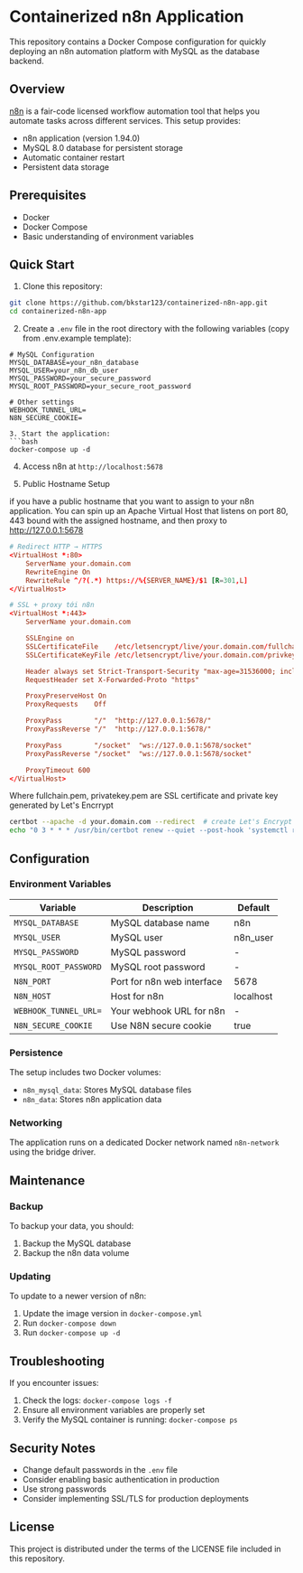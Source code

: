 # Containerized n8n Application

This repository contains a Docker Compose configuration for quickly deploying an n8n automation platform with MySQL as the database backend.

## Overview

[n8n](https://n8n.io/) is a fair-code licensed workflow automation tool that helps you automate tasks across different services. This setup provides:

- n8n application (version 1.94.0)
- MySQL 8.0 database for persistent storage
- Automatic container restart
- Persistent data storage

## Prerequisites

- Docker
- Docker Compose
- Basic understanding of environment variables

## Quick Start

1. Clone this repository:
```bash
git clone https://github.com/bkstar123/containerized-n8n-app.git
cd containerized-n8n-app
```

2. Create a `.env` file in the root directory with the following variables (copy from .env.example template):
```env
# MySQL Configuration
MYSQL_DATABASE=your_n8n_database
MYSQL_USER=your_n8n_db_user
MYSQL_PASSWORD=your_secure_password
MYSQL_ROOT_PASSWORD=your_secure_root_password

# Other settings
WEBHOOK_TUNNEL_URL=
N8N_SECURE_COOKIE=  

3. Start the application:
```bash
docker-compose up -d
```

4. Access n8n at `http://localhost:5678`

5. Public Hostname Setup

if you have a public hostname that you want to assign to your n8n application. You can spin up an Apache Virtual Host that listens on port 80, 443 bound with the assigned hostname, and then proxy to http://127.0.0.1:5678
```conf
# Redirect HTTP → HTTPS
<VirtualHost *:80>
    ServerName your.domain.com
    RewriteEngine On
    RewriteRule ^/?(.*) https://%{SERVER_NAME}/$1 [R=301,L]
</VirtualHost>

# SSL + proxy tới n8n
<VirtualHost *:443>
    ServerName your.domain.com

    SSLEngine on
    SSLCertificateFile    /etc/letsencrypt/live/your.domain.com/fullchain.pem
    SSLCertificateKeyFile /etc/letsencrypt/live/your.domain.com/privkey.pem

    Header always set Strict-Transport-Security "max-age=31536000; includeSubDomains; preload"
    RequestHeader set X-Forwarded-Proto "https"

    ProxyPreserveHost On
    ProxyRequests    Off

    ProxyPass        "/"  "http://127.0.0.1:5678/"
    ProxyPassReverse "/"  "http://127.0.0.1:5678/"

    ProxyPass        "/socket"  "ws://127.0.0.1:5678/socket"
    ProxyPassReverse "/socket"  "ws://127.0.0.1:5678/socket"

    ProxyTimeout 600
</VirtualHost>
```
Where fullchain.pem, privatekey.pem are SSL certificate and private key generated by Let's Encrrypt

```bash
certbot --apache -d your.domain.com --redirect  # create Let's Encrypt certificate
echo "0 3 * * * /usr/bin/certbot renew --quiet --post-hook 'systemctl reload httpd'" | sudo crontab -   # Auto-renew SSL cert
```

## Configuration

### Environment Variables

| Variable | Description | Default |
|----------|-------------|---------|
| `MYSQL_DATABASE` | MySQL database name | n8n |
| `MYSQL_USER` | MySQL user | n8n_user |
| `MYSQL_PASSWORD` | MySQL password | - |
| `MYSQL_ROOT_PASSWORD` | MySQL root password | - |
| `N8N_PORT` | Port for n8n web interface | 5678 |
| `N8N_HOST` | Host for n8n | localhost |
| `WEBHOOK_TUNNEL_URL=` | Your webhook URL for n8n | - |
| `N8N_SECURE_COOKIE` | Use N8N secure cookie | true | false |

### Persistence

The setup includes two Docker volumes:
- `n8n_mysql_data`: Stores MySQL database files
- `n8n_data`: Stores n8n application data

### Networking

The application runs on a dedicated Docker network named `n8n-network` using the bridge driver.

## Maintenance

### Backup

To backup your data, you should:
1. Backup the MySQL database
2. Backup the n8n data volume

### Updating

To update to a newer version of n8n:
1. Update the image version in `docker-compose.yml`
2. Run `docker-compose down`
3. Run `docker-compose up -d`

## Troubleshooting

If you encounter issues:
1. Check the logs: `docker-compose logs -f`
2. Ensure all environment variables are properly set
3. Verify the MySQL container is running: `docker-compose ps`

## Security Notes

- Change default passwords in the `.env` file
- Consider enabling basic authentication in production
- Use strong passwords
- Consider implementing SSL/TLS for production deployments

## License

This project is distributed under the terms of the LICENSE file included in this repository.
